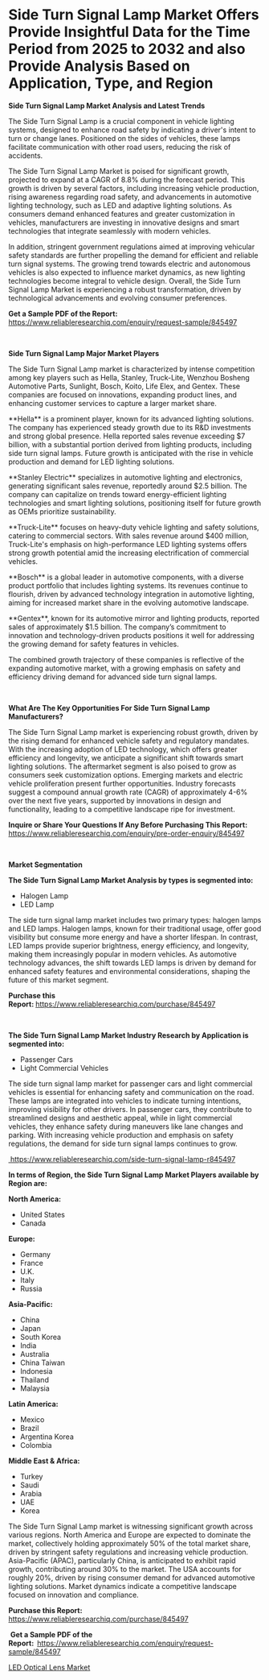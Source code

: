 <p><h1>Side Turn Signal Lamp Market Offers Provide Insightful Data for the Time Period from 2025 to 2032 and also Provide Analysis Based on Application, Type, and Region</h1></p><p><strong>Side Turn Signal Lamp Market Analysis and Latest Trends</strong></p>
<p><p>The Side Turn Signal Lamp is a crucial component in vehicle lighting systems, designed to enhance road safety by indicating a driver's intent to turn or change lanes. Positioned on the sides of vehicles, these lamps facilitate communication with other road users, reducing the risk of accidents.</p><p>The Side Turn Signal Lamp Market is poised for significant growth, projected to expand at a CAGR of 8.8% during the forecast period. This growth is driven by several factors, including increasing vehicle production, rising awareness regarding road safety, and advancements in automotive lighting technology, such as LED and adaptive lighting solutions. As consumers demand enhanced features and greater customization in vehicles, manufacturers are investing in innovative designs and smart technologies that integrate seamlessly with modern vehicles.</p><p>In addition, stringent government regulations aimed at improving vehicular safety standards are further propelling the demand for efficient and reliable turn signal systems. The growing trend towards electric and autonomous vehicles is also expected to influence market dynamics, as new lighting technologies become integral to vehicle design. Overall, the Side Turn Signal Lamp Market is experiencing a robust transformation, driven by technological advancements and evolving consumer preferences.</p></p>
<p><strong>Get a Sample PDF of the Report:&nbsp;</strong> <a href="https://www.reliableresearchiq.com/enquiry/request-sample/845497?utm_campaign=2132&utm_medium=2&utm_source=Github&utm_content=ia&utm_term=10022025&utm_id=side-turn-signal-lamp">https://www.reliableresearchiq.com/enquiry/request-sample/845497</a></p>
<p>&nbsp;</p>
<p><strong>Side Turn Signal Lamp Major Market Players</strong></p>
<p><p>The Side Turn Signal Lamp market is characterized by intense competition among key players such as Hella, Stanley, Truck-Lite, Wenzhou Bosheng Automotive Parts, Sunlight, Bosch, Koito, Life Elex, and Gentex. These companies are focused on innovations, expanding product lines, and enhancing customer services to capture a larger market share.</p><p>**Hella** is a prominent player, known for its advanced lighting solutions. The company has experienced steady growth due to its R&D investments and strong global presence. Hella reported sales revenue exceeding $7 billion, with a substantial portion derived from lighting products, including side turn signal lamps. Future growth is anticipated with the rise in vehicle production and demand for LED lighting solutions.</p><p>**Stanley Electric** specializes in automotive lighting and electronics, generating significant sales revenue, reportedly around $2.5 billion. The company can capitalize on trends toward energy-efficient lighting technologies and smart lighting solutions, positioning itself for future growth as OEMs prioritize sustainability.</p><p>**Truck-Lite** focuses on heavy-duty vehicle lighting and safety solutions, catering to commercial sectors. With sales revenue around $400 million, Truck-Lite's emphasis on high-performance LED lighting systems offers strong growth potential amid the increasing electrification of commercial vehicles.</p><p>**Bosch** is a global leader in automotive components, with a diverse product portfolio that includes lighting systems. Its revenues continue to flourish, driven by advanced technology integration in automotive lighting, aiming for increased market share in the evolving automotive landscape.</p><p>**Gentex**, known for its automotive mirror and lighting products, reported sales of approximately $1.5 billion. The company’s commitment to innovation and technology-driven products positions it well for addressing the growing demand for safety features in vehicles.</p><p>The combined growth trajectory of these companies is reflective of the expanding automotive market, with a growing emphasis on safety and efficiency driving demand for advanced side turn signal lamps.</p></p>
<p>&nbsp;</p>
<p><strong>What Are The Key Opportunities For Side Turn Signal Lamp Manufacturers?</strong></p>
<p><p>The Side Turn Signal Lamp market is experiencing robust growth, driven by the rising demand for enhanced vehicle safety and regulatory mandates. With the increasing adoption of LED technology, which offers greater efficiency and longevity, we anticipate a significant shift towards smart lighting solutions. The aftermarket segment is also poised to grow as consumers seek customization options. Emerging markets and electric vehicle proliferation present further opportunities. Industry forecasts suggest a compound annual growth rate (CAGR) of approximately 4-6% over the next five years, supported by innovations in design and functionality, leading to a competitive landscape ripe for investment.</p></p>
<p><strong>Inquire or Share Your Questions If Any Before Purchasing This Report:</strong> <a href="https://www.reliableresearchiq.com/enquiry/pre-order-enquiry/845497?utm_campaign=2132&utm_medium=2&utm_source=Github&utm_content=ia&utm_term=10022025&utm_id=side-turn-signal-lamp">https://www.reliableresearchiq.com/enquiry/pre-order-enquiry/845497</a></p>
<p>&nbsp;</p>
<p><strong>Market Segmentation</strong></p>
<p><strong>The Side Turn Signal Lamp Market Analysis by types is segmented into:</strong></p>
<p><ul><li>Halogen Lamp</li><li>LED Lamp</li></ul></p>
<p><p>The side turn signal lamp market includes two primary types: halogen lamps and LED lamps. Halogen lamps, known for their traditional usage, offer good visibility but consume more energy and have a shorter lifespan. In contrast, LED lamps provide superior brightness, energy efficiency, and longevity, making them increasingly popular in modern vehicles. As automotive technology advances, the shift towards LED lamps is driven by demand for enhanced safety features and environmental considerations, shaping the future of this market segment.</p></p>
<p><strong>Purchase this Report:&nbsp;</strong><a href="https://www.reliableresearchiq.com/purchase/845497?utm_campaign=2132&utm_medium=2&utm_source=Github&utm_content=ia&utm_term=10022025&utm_id=side-turn-signal-lamp">https://www.reliableresearchiq.com/purchase/845497</a></p>
<p>&nbsp;</p>
<p><strong>The Side Turn Signal Lamp Market Industry Research by Application is segmented into:</strong></p>
<p><ul><li>Passenger Cars</li><li>Light Commercial Vehicles</li></ul></p>
<p><p>The side turn signal lamp market for passenger cars and light commercial vehicles is essential for enhancing safety and communication on the road. These lamps are integrated into vehicles to indicate turning intentions, improving visibility for other drivers. In passenger cars, they contribute to streamlined designs and aesthetic appeal, while in light commercial vehicles, they enhance safety during maneuvers like lane changes and parking. With increasing vehicle production and emphasis on safety regulations, the demand for side turn signal lamps continues to grow.</p></p>
<p><a href="https://www.reliableresearchiq.com/side-turn-signal-lamp-r845497?utm_campaign=2132&utm_medium=2&utm_source=Github&utm_content=ia&utm_term=10022025&utm_id=side-turn-signal-lamp">&nbsp;https://www.reliableresearchiq.com/side-turn-signal-lamp-r845497</a></p>
<p><strong>In terms of Region, the Side Turn Signal Lamp Market Players available by Region are:</strong></p>
<p>
    <p> <strong> North America: </strong>
        <ul>
            <li>United States</li>
            <li>Canada</li>
        </ul>
        </p> 
    <p> <strong> Europe: </strong>
        <ul>
            <li>Germany</li>
            <li>France</li>
            <li>U.K.</li>
            <li>Italy</li>
            <li>Russia</li>
        </ul>
        </p> 
    <p> <strong> Asia-Pacific: </strong>
        <ul>
            <li>China</li>
            <li>Japan</li>
            <li>South Korea</li>
            <li>India</li>
            <li>Australia</li>
            <li>China Taiwan</li>
            <li>Indonesia</li>
            <li>Thailand</li>
            <li>Malaysia</li>
        </ul>
        </p> 
    <p> <strong> Latin America: </strong>
        <ul>
            <li>Mexico</li>
            <li>Brazil</li>
            <li>Argentina Korea</li>
            <li>Colombia</li>
        </ul>
        </p> 
    <p> <strong> Middle East & Africa: </strong>
        <ul>
            <li>Turkey</li>
            <li>Saudi</li>
            <li>Arabia</li>
            <li>UAE</li>
            <li>Korea</li>
        </ul>
    </p>
    </p>
<p><p>The Side Turn Signal Lamp market is witnessing significant growth across various regions. North America and Europe are expected to dominate the market, collectively holding approximately 50% of the total market share, driven by stringent safety regulations and increasing vehicle production. Asia-Pacific (APAC), particularly China, is anticipated to exhibit rapid growth, contributing around 30% to the market. The USA accounts for roughly 20%, driven by rising consumer demand for advanced automotive lighting solutions. Market dynamics indicate a competitive landscape focused on innovation and compliance.</p></p>
<p><strong>Purchase this Report: </strong><a href="https://www.reliableresearchiq.com/purchase/845497?utm_campaign=2132&utm_medium=2&utm_source=Github&utm_content=ia&utm_term=10022025&utm_id=side-turn-signal-lamp">https://www.reliableresearchiq.com/purchase/845497</a></p>
<p>&nbsp;<strong>Get a Sample PDF of the Report:&nbsp;&nbsp;</strong><a href="https://www.reliableresearchiq.com/enquiry/request-sample/845497?utm_campaign=2132&utm_medium=2&utm_source=Github&utm_content=ia&utm_term=10022025&utm_id=side-turn-signal-lamp">https://www.reliableresearchiq.com/enquiry/request-sample/845497</a></p>
<p><strong></strong></p>
<p><p><a href="https://github.com/MonroeBullock54/Market-Research-Report-List-1/blob/main/led-optical-lens-market.md?utm_campaign=2132&utm_medium=2&utm_source=Github&utm_content=ia&utm_term=10022025&utm_id=side-turn-signal-lamp">LED Optical Lens Market</a></p></p>